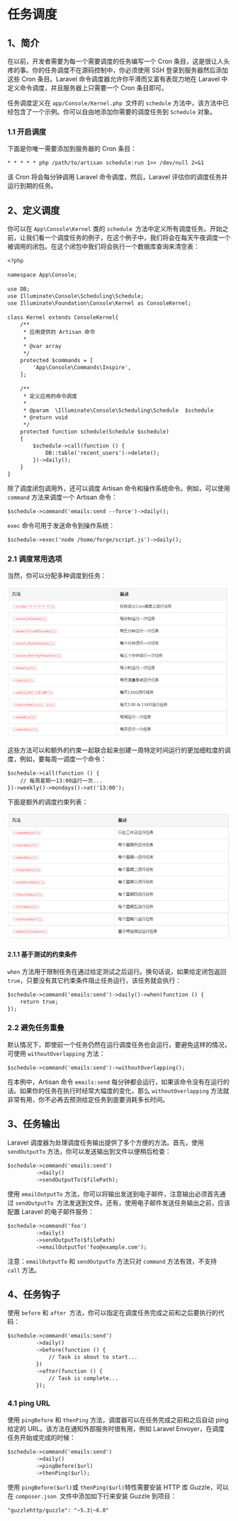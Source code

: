 # 任务调度

## 1、简介
在以前，开发者需要为每一个需要调度的任务编写一个 Cron 条目，这是很让人头疼的事。你的任务调度不在源码控制中，你必须使用 SSH 登录到服务器然后添加这些 Cron 条目。Laravel 命令调度器允许你平滑而又富有表现力地在 Laravel 中定义命令调度，并且服务器上只需要一个 Cron 条目即可。

任务调度定义在 `app/Console/Kernel.php `文件的 `schedule` 方法中，该方法中已经包含了一个示例。你可以自由地添加你需要的调度任务到 `Schedule` 对象。

### 1.1 开启调度
下面是你唯一需要添加到服务器的 Cron 条目：

```
* * * * * php /path/to/artisan schedule:run 1>> /dev/null 2>&1
```

该 Cron 将会每分钟调用 Laravel 命令调度，然后，Laravel 评估你的调度任务并运行到期的任务。

## 2、定义调度
你可以在 `App\Console\Kernel` 类的 `schedule `方法中定义所有调度任务。开始之前，让我们看一个调度任务的例子，在这个例子中，我们将会在每天午夜调度一个被调用的闭包。在这个闭包中我们将会执行一个数据库查询来清空表：

```
<?php

namespace App\Console;

use DB;
use Illuminate\Console\Scheduling\Schedule;
use Illuminate\Foundation\Console\Kernel as ConsoleKernel;

class Kernel extends ConsoleKernel{
    /**
     * 应用提供的 Artisan 命令
     *
     * @var array
     */
    protected $commands = [
        'App\Console\Commands\Inspire',
    ];

    /**
     * 定义应用的命令调度
     *
     * @param  \Illuminate\Console\Scheduling\Schedule  $schedule
     * @return void
     */
    protected function schedule(Schedule $schedule)
    {
        $schedule->call(function () {
            DB::table('recent_users')->delete();
        })->daily();
    }
}
```

除了调度闭包调用外，还可以调度 Artisan 命令和操作系统命令。例如，可以使用 `command` 方法来调度一个 Artisan 命令：

```
$schedule->command('emails:send --force')->daily();
```

`exec` 命令可用于发送命令到操作系统：

```
$schedule->exec('node /home/forge/script.js')->daily();
```

### 2.1 调度常用选项
当然，你可以分配多种调度到任务：

![](images/8.png)

这些方法可以和额外的约束一起联合起来创建一周特定时间运行的更加细粒度的调度，例如，要每周一调度一个命令：

```
$schedule->call(function () {
    // 每周星期一13:00运行一次...
})->weekly()->mondays()->at('13:00');
```

下面是额外的调度约束列表：

![](images/9.png)

#### 2.1.1 基于测试的约束条件
`when` 方法用于限制任务在通过给定测试之后运行。换句话说，如果给定闭包返回 `true`，只要没有其它约束条件阻止任务运行，该任务就会执行：

```
$schedule->command('emails:send')->daily()->when(function () {
    return true;
});
```

### 2.2 避免任务重叠
默认情况下，即使前一个任务仍然在运行调度任务也会运行，要避免这样的情况，可使用 `withoutOverlapping` 方法：

```
$schedule->command('emails:send')->withoutOverlapping();
```

在本例中，Artisan 命令 `emails:send` 每分钟都会运行，如果该命令没有在运行的话。如果你的任务在执行时经常大幅度的变化，那么 `withoutOverlapping` 方法就非常有用，你不必再去预测给定任务到底要消耗多长时间。

## 3、任务输出
Laravel 调度器为处理调度任务输出提供了多个方便的方法。首先，使用 `sendOutputTo` 方法，你可以发送输出到文件以便稍后检查：

```
$schedule->command('emails:send')
         ->daily()
         ->sendOutputTo($filePath);
```

使用 `emailOutputTo` 方法，你可以将输出发送到电子邮件，注意输出必须首先通过 `sendOutputTo `方法发送到文件。还有，使用电子邮件发送任务输出之前，应该配置 Laravel 的电子邮件服务：

```
$schedule->command('foo')
         ->daily()
         ->sendOutputTo($filePath)
         ->emailOutputTo('foo@example.com');
```

注意：`emailOutputTo` 和 `sendOutputTo` 方法只对 `command` 方法有效，不支持 `call` 方法。

## 4、任务钩子
使用 `before` 和 `after `方法，你可以指定在调度任务完成之前和之后要执行的代码：

```
$schedule->command('emails:send')
         ->daily()
         ->before(function () {
             // Task is about to start...
         })
         ->after(function () {
             // Task is complete...
         });
```

### 4.1 ping URL
使用 `pingBefore` 和 `thenPing` 方法，调度器可以在任务完成之前和之后自动 ping 给定的 URL。该方法在通知外部服务时很有用，例如 Laravel Envoyer，在调度任务开始或完成的时候：

```
$schedule->command('emails:send')
         ->daily()
         ->pingBefore($url)
         ->thenPing($url);
```

使用 `pingBefore($url)`或 `thenPing($url)`特性需要安装 HTTP 库 Guzzle，可以在 `composer.json `文件中添加如下行来安装 Guzzle 到项目：

```
"guzzlehttp/guzzle": "~5.3|~6.0"
```